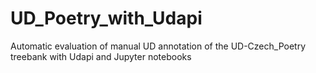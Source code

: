 # UD_Poetry_with_Udapi
Automatic evaluation of manual UD annotation of the UD-Czech_Poetry treebank with Udapi and Jupyter notebooks
